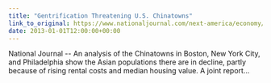 ```yaml
---
title: "Gentrification Threatening U.S. Chinatowns"
link_to_original: https://www.nationaljournal.com/next-america/economy/gentrification-threatening-u-s-chinatowns-20131101)  
date: 2013-01-01T12:00:00+00:00
---
```

  
National Journal -- An analysis of the Chinatowns in Boston, New York City, and Philadelphia show the Asian populations there are in decline, partly because of rising rental costs and median housing value. A joint report...



